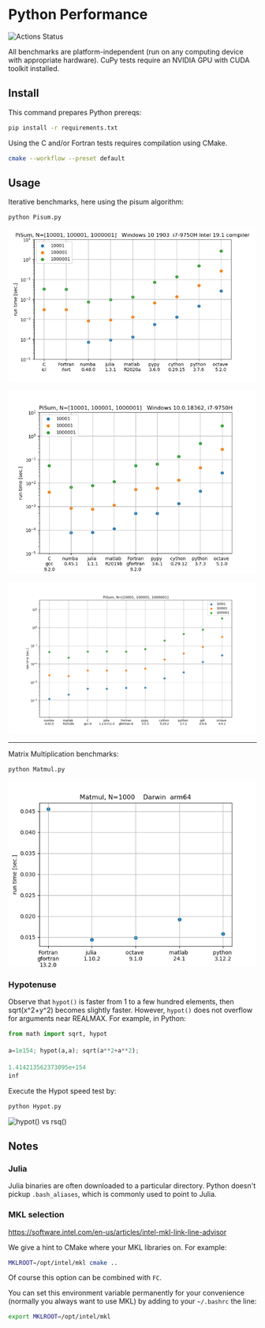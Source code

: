 # Python Performance

![Actions Status](https://github.com/scivision/python-performance/workflows/ci/badge.svg)

All benchmarks are platform-independent (run on any computing device with appropriate hardware).
CuPy tests require an NVIDIA GPU with CUDA toolkit installed.

## Install

This command prepares Python prereqs:

```sh
pip install -r requirements.txt
```

Using the C and/or Fortran tests requires compilation using CMake.

```sh
cmake --workflow --preset default
```

## Usage

Iterative benchmarks, here using the pisum algorithm:

```sh
python Pisum.py
```

![Pi (Machin) benchmark Windows 10 Intel 19.1](./gfx/pisum_intel_9750.png)

![Pi (Machin) benchmark Windows 10](./gfx/pisum_windows_9750H.png)

![Pi (Machin) benchmark](./gfx/pisum_gcc_unplug-2019-01.png)

---

Matrix Multiplication benchmarks:

```sh
python Matmul.py
```

![Matrix Multiplication benchmark](./gfx/matmul.png)

### Hypotenuse

Observe that `hypot()` is faster from 1 to a few hundred elements, then
sqrt(x^2+y^2) becomes slightly faster. However, `hypot()` does not
overflow for arguments near REALMAX. For example, in Python:

```python
from math import sqrt, hypot

a=1e154; hypot(a,a); sqrt(a**2+a**2);

1.414213562373095e+154
inf
```

Execute the Hypot speed test by:

```sh
python Hypot.py
```

![hypot() vs rsq()](.gfx/hypot.png)

## Notes

### Julia

Julia binaries are often downloaded to a particular directory.
Python doesn't pickup `.bash_aliases`, which is commonly used to point to Julia.

### MKL selection

https://software.intel.com/en-us/articles/intel-mkl-link-line-advisor

We give a hint to CMake where your MKL libraries on.
For example:
```sh
MKLROOT=/opt/intel/mkl cmake ..
```
Of course this option can be combined with `FC`.

You can set this environment variable permanently for your convenience
(normally you always want to use MKL) by adding to your `~/.bashrc` the
line:
```sh
export MKLROOT=/opt/intel/mkl
```
